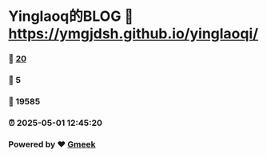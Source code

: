# Yinglaoq的BLOG :link: https://ymgjdsh.github.io/yinglaoqi/ 
### :page_facing_up: [20](https://ymgjdsh.github.io/yinglaoqi//tag.html) 
### :speech_balloon: 5 
### :hibiscus: 19585 
### :alarm_clock: 2025-05-01 12:45:20 
### Powered by :heart: [Gmeek](https://github.com/Meekdai/Gmeek)
